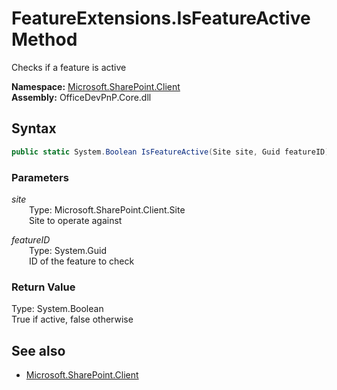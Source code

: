 # FeatureExtensions.IsFeatureActive Method  
Checks if a feature is active  

**Namespace:** [Microsoft.SharePoint.Client](Microsoft.SharePoint.Client.md)  
**Assembly:** OfficeDevPnP.Core.dll  
## Syntax
```C#
public static System.Boolean IsFeatureActive(Site site, Guid featureID)
```
### Parameters
*site*  
&emsp;&emsp;Type: Microsoft.SharePoint.Client.Site  
&emsp;&emsp;Site to operate against  
  
*featureID*  
&emsp;&emsp;Type: System.Guid  
&emsp;&emsp;ID of the feature to check  
  
### Return Value
Type: System.Boolean  
True if active, false otherwise

## See also
- [Microsoft.SharePoint.Client](Microsoft.SharePoint.Client.md)
